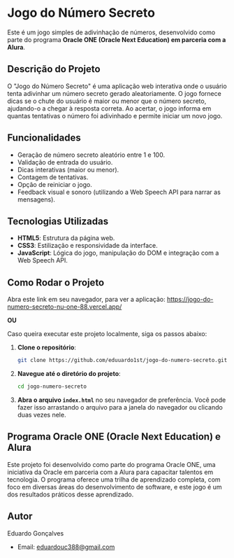 # Jogo do Número Secreto

Este é um jogo simples de adivinhação de números, desenvolvido como parte do programa **Oracle ONE (Oracle Next Education) em parceria com a Alura**.

## Descrição do Projeto

O "Jogo do Número Secreto" é uma aplicação web interativa onde o usuário tenta adivinhar um número secreto gerado aleatoriamente. O jogo fornece dicas se o chute do usuário é maior ou menor que o número secreto, ajudando-o a chegar à resposta correta. Ao acertar, o jogo informa em quantas tentativas o número foi adivinhado e permite iniciar um novo jogo.

## Funcionalidades

- Geração de número secreto aleatório entre 1 e 100.
- Validação de entrada do usuário.
- Dicas interativas (maior ou menor).
- Contagem de tentativas.
- Opção de reiniciar o jogo.
- Feedback visual e sonoro (utilizando a Web Speech API para narrar as mensagens).

## Tecnologias Utilizadas

- **HTML5**: Estrutura da página web.
- **CSS3**: Estilização e responsividade da interface.
- **JavaScript**: Lógica do jogo, manipulação do DOM e integração com a Web Speech API.

## Como Rodar o Projeto

Abra este link em seu navegador, para ver a aplicação: https://jogo-do-numero-secreto-nu-one-88.vercel.app/

**OU**

Caso queira executar este projeto localmente, siga os passos abaixo:

1.  **Clone o repositório**:
    ```bash
    git clone https://github.com/eduuardo1st/jogo-do-numero-secreto.git
    ```
2.  **Navegue até o diretório do projeto**:
    ```bash
    cd jogo-numero-secreto
    ```
3.  **Abra o arquivo `index.html`** no seu navegador de preferência. Você pode fazer isso arrastando o arquivo para a janela do navegador ou clicando duas vezes nele.

## Programa Oracle ONE (Oracle Next Education) e Alura

Este projeto foi desenvolvido como parte do programa Oracle ONE, uma iniciativa da Oracle em parceria com a Alura para capacitar talentos em tecnologia. O programa oferece uma trilha de aprendizado completa, com foco em diversas áreas do desenvolvimento de software, e este jogo é um dos resultados práticos desse aprendizado.

## Autor

Eduardo Gonçalves
- Email: eduardouc388@gmail.com


